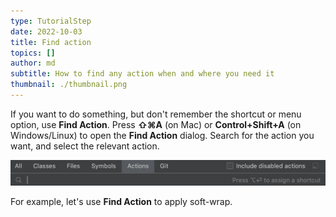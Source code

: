 ```yaml
---
type: TutorialStep
date: 2022-10-03
title: Find action
topics: []
author: md
subtitle: How to find any action when and where you need it
thumbnail: ./thumbnail.png
---
```


If you want to do something, but don't remember the shortcut or menu option, use **Find Action**.
Press **⇧⌘A** (on Mac) or **Control+Shift+A** (on Windows/Linux) to open the **Find Action** dialog. Search for the action you want, and select the relevant action.

![Find action](find-action.png)

For example, let's use **Find Action** to apply soft-wrap.
